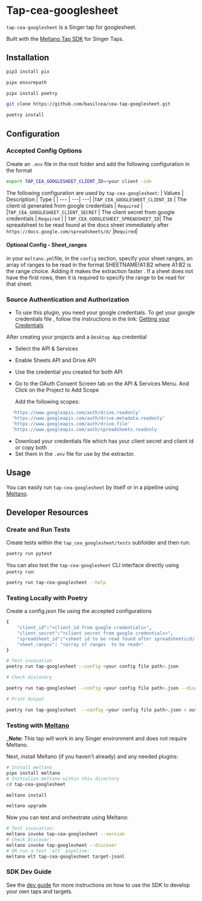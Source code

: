 # Tap-cea-googlesheet

`tap-cea-googlesheet` is a Singer tap for googlesheet.

Built with the [Meltano Tap SDK](https://sdk.meltano.com) for Singer Taps.

## Installation

```bash
pip3 install pix

pipx ensurepath

pipx install poetry

git clone https://github.com/basilcea/cea-tap-googlesheet.git

poetry install
```

## Configuration

### Accepted Config Options

Create an `.env` file in the root folder and add the following configuration in the format

```bash
export TAP_CEA_GOOGLESHEET_CLIENT_ID=<your client -id>

```

The following configuration are used by  `tap-cea-googlesheet`:
| Values | Description | Type |
| --- | ---| ---|
|`TAP_CEA_GOOGLESHEET_CLIENT_ID` | The client id generated from google credentials | `Required` |
|`TAP_CEA_GOOGLESHEET_CLIENT_SECRET` | The client secret from google credentials | `Required` |
| `TAP_CEA_GOOGLESHEET_SPREADSHEET_ID`| The spreadsheet to be read found at the docs sheet immediately after `https://docs.google.com/spreadsheets/d/` |`Required`|

#### Optional Config - Sheet_ranges
in your `meltano.yml`file,  in the `config` section,  specify your sheet ranges, an array of ranges to be read in the format SHEETNAME!A1:B2 where A1:B2 is the range choice. Adding it makes the extraction faster . If a sheet does not have the first rows, then it is required to specify the range to be read for that sheet.


### Source Authentication and Authorization

- To use this plugin, you need your google credentials. To get your google credentials file , follow the instructions in the link: [Getting your Credentials](https://support.google.com/googleapi/answer/6158849?hl=en&ref_topic=7013279)

After creating your projects and a `Desktop App` credential
- Select the API & Services
- Enable Sheets API and Drive API
- Use the credential you created for both API
- Go to the OAuth Consent Screen tab on the API & Services Menu. And Click on the Project to Add Scope

  Add the following scopes:
```bash
  'https://www.googleapis.com/auth/drive.readonly'
  'https://www.googleapis.com/auth/drive.metadata.readonly'
  'https://www.googleapis.com/auth/drive.file'
  'https://www.googleapis.com/auth/spreadsheets.readonly
```
- Download your credentials file which has your client secret and client id or copy both
- Set them in the  `.env` file for use by the extractor.


## Usage

You can easily run `tap-cea-googlesheet` by itself or in a pipeline using [Meltano](https://meltano.com/).


## Developer Resources

### Create and Run Tests

Create tests within the `tap_cea_googlesheet/tests` subfolder and
  then run:

```bash
poetry run pytest
```

You can also test the `tap-cea-googlesheet` CLI interface directly using `poetry run`:

```bash
poetry run tap-cea-googlesheet --help
```
### Testing Locally with Poetry

Create a config.json file using the accepted configurations

```bash
{
    "client_id":"<client_id from google credentials>",
    "client_secret":"<client secret from google credentials>",
    "spreadsheet_id":"<sheet id to be read found after spreadsheets/d/ in the google sheets url>",
    "sheet_ranges": "<array of ranges  to be read>"
}
```
```bash
# Test invocation
poetry run tap-googlesheet --config <your config file path>.json

# Check discovery

poetry run tap-googlesheet --config <your config file path>.json --discover

# Print Output

poetry run tap-googlesheet  --config <your config file path>.json > out.jsonl

```

### Testing with [Meltano](https://www.meltano.com)

_**Note:** This tap will work in any Singer environment and does not require Meltano.

Next, install Meltano (if you haven't already) and any needed plugins:

```bash
# Install meltano
pipx install meltano
# Initialize meltano within this directory
cd tap-cea-googlesheet

meltano install

meltano upgrade
```

Now you can test and orchestrate using Meltano:

```bash
# Test invocation:
meltano invoke tap-cea-googlesheet --version
# Check Discover:
meltano invoke tap-googlesheet --discover
# OR run a test `elt` pipeline:
meltano elt tap-cea-googlesheet target-jsonl
```

### SDK Dev Guide

See the [dev guide](https://sdk.meltano.com/en/latest/dev_guide.html) for more instructions on how to use the SDK to 
develop your own taps and targets.
